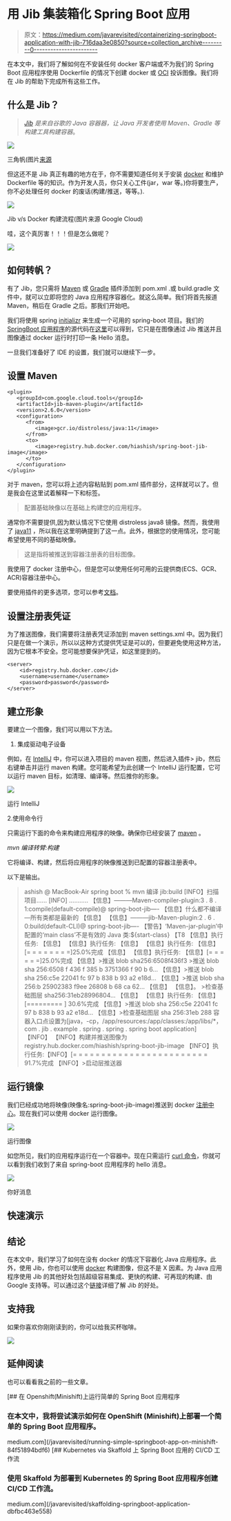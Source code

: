 # 用 Jib 集装箱化 Spring Boot 应用

> 原文：<https://medium.com/javarevisited/containerizing-springboot-application-with-jib-716daa3e0850?source=collection_archive---------0----------------------->

在本文中，我们将了解如何在不安装任何 docker 客户端或不为我们的 Spring Boot 应用程序使用 Dockerfile 的情况下创建 docker 或 [OCI](https://opencontainers.org/) 投诉图像。我们将在 Jib 的帮助下完成所有这些工作。

## 什么是 Jib？

> [*Jib*](https://cloud.google.com/blog/products/gcp/introducing-jib-build-java-docker-images-better) *是来自谷歌的 Java 容器器，让 Java 开发者使用 Maven、Gradle 等构建工具构建容器*。

![](img/6e0f560ae7bd420117c01f2d7e448622.png)

三角帆(图片[来源](https://github.com/GoogleContainerTools/jib)

但这还不是 Jib 真正有趣的地方在于，你不需要知道任何关于安装 [docker](/javarevisited/top-10-free-courses-to-learn-maven-jenkins-and-docker-for-java-developers-51fa7a1e66f6?source=collection_home---4------3-----------------------) 和维护 Dockerfile 等的知识。作为开发人员，你只关心工件(jar，war 等。)你将要生产，你不必处理任何 docker 的废话(构建/推送，等等。).

[![](img/d23f4b3d081c79c9047004711b450143.png)](https://medium.com/javarevisited/top-10-free-courses-to-learn-jenkins-docker-and-kubernetes-for-devops-in-2020-best-of-lot-62a0541ffeb3)

Jib v/s Docker 构建流程(图片来源 Google Cloud)

哇，这个真厉害！！！但是怎么做呢？

![](img/92727ad25703035175bfb722faca5be5.png)

## 如何转帆？

有了 Jib，您只需将 [Maven](/javarevisited/6-best-maven-courses-for-beginners-in-2020-23ea3cba89) 或 [Gradle](/javarevisited/5-best-gradle-courses-and-books-to-learn-in-2021-93f49ce8ff8e) 插件添加到 pom.xml .或 build.gradle 文件中，就可以立即将您的 Java 应用程序容器化。就这么简单。我们将首先报道 Maven，稍后在 Gradle 之后。那我们开始吧。

我们将使用 spring [initializr](https://start.spring.io/) 来生成一个可用的 spring-boot 项目。我们的 [SpringBoot 应用程序](/javarevisited/10-free-spring-boot-tutorials-and-courses-for-java-developers-53dfe084587e?source=collection_home---4------7-----------------------)的源代码在[这里](https://github.com/userac/spring-boot-jib.git)可以得到，它只是在图像通过 Jib 推送并且图像通过 docker 运行时打印一条 Hello 消息。

一旦我们准备好了 IDE 的设置，我们就可以继续下一步。

## **设置 Maven**

```
<plugin>
   <groupId>com.google.cloud.tools</groupId>
   <artifactId>jib-maven-plugin</artifactId>
   <version>2.6.0</version>
   <configuration>
      <from>
         <image>gcr.io/distroless/java:11</image>
      </from>
      <to>
         <image>registry.hub.docker.com/hiashish/spring-boot-jib-image</image>
      </to>
   </configuration>
</plugin>
```

对于 maven，您可以将上述内容粘贴到 pom.xml 插件部分，这样就可以了。但是我会在这里试着解释一下<from>和标签。</from>

> <from>配置基础映像以在基础上构建您的应用程序。</from>

通常你不需要提供<from>,因为默认情况下它使用 distroless java8 镜像。然而，我使用了 [java11](https://javarevisited.blogspot.com/2018/01/top-10-udemy-courses-for-java-and-web-developers.html#axzz6ggCCT42g) ，所以我在这里明确提到了这一点。此外，根据您的使用情况，您可能希望使用不同的基础映像。</from>

> 这是指将被推送到容器注册表的目标图像。

我使用了 docker 注册中心，但是您可以使用任何可用的云提供商(ECS、GCR、ACR)容器注册中心。

要使用插件的更多选项，您可以参考[文档](https://github.com/GoogleContainerTools/jib/tree/master/jib-maven-plugin)。

## **设置注册表凭证**

为了推送图像，我们需要将注册表凭证添加到 maven settings.xml 中。因为我们只是在做一个演示，所以以这种方式提供凭证是可以的，但要避免使用这种方法，因为它根本不安全。您可能想要保护凭证，如这里提到的。

```
<server>
    <id>registry.hub.docker.com</id>
    <username>username</username>
    <password>password</password>
</server>
```

## **建立形象**

要建立一个图像，我们可以用以下方法。

1.  集成驱动电子设备

例如，在 [IntelliJ](https://dev.to/javinpaul/5-best-courses-to-learn-intellij-idea-for-java-developers-5e6n) 中，你可以进入项目的 maven 视图，然后进入插件> jib，然后右键单击并运行 maven 构建。您可能希望为此创建一个 IntelliJ 运行配置，它可以运行 maven 目标，如清理、编译等。然后推你的形象。

[![](img/8ba00db1294498cd1d97513b77d35472.png)](https://medium.com/javarevisited/7-best-courses-to-learn-intellij-idea-for-beginners-and-experienced-java-programmers-2e9aa9bb0c05)

运行 IntelliJ

2.使用命令行

只需运行下面的命令来构建应用程序的映像。确保你已经安装了 [maven](https://javarevisited.blogspot.com/2019/03/top-5-course-to-learn-apache-maven-for.html#axzz6ccm5KWKs) 。

*mvn 编译转臂:构建*

它将编译、构建，然后将应用程序的映像推送到已配置的容器注册表中。

以下是输出。

> ashish @ MacBook-Air spring boot % mvn 编译 jib:build
> [INFO】扫描项目……
> [INFO]
> ………..
> 【信息】———Maven-compiler-plugin:3 . 8 . 1:compile(default-compile)@ spring-boot-jib—-
> 【信息】什么都不编译—所有类都是最新的
> 【信息】
> 【信息】———jib-Maven-plugin:2 . 6 . 0:build(default-CLI)@ spring-boot-jib—-
> 【警告】‘Maven-jar-plugin’中配置的‘main class’不是有效的 Java 类:${start-class} 【T8
> 【信息】执行任务:
> 【信息】
> 【信息】执行任务:
> 【信息】
> 【信息】执行任务:
> 【信息】[= = = = = = = =]25.0%完成
> 【信息】
> 【信息】执行任务:
> 【信息】[= = = = = =]25.0%完成
> 【信息】>推送 blob sha256:6508f436f3 >推送 blob sha 256:6508 f 436 f 385 b 3751366 f 90 b 6…
> 【信息】>推送 blob sha 256:c5e 22041 fc 97 b 838 b 93 a2 e18d…
> 【信息】>推送 blob sha 256:b 25902383 f9ee 26808 b 68 ca 62…
> 【信息】
> 【信息】。 >检查基础图层 sha256:31eb28996804…
> 【信息】
> 【信息】执行任务:
> 【信息】[========= ] 30.6%完成
> 【信息】>推送 blob sha 256:c5e 22041 fc 97 b 838 b 93 a2 e18d…
> 【信息】>检查基础图层 sha 256:31eb 288 容器入口点设置为[java，-cp，/app/resources:/app/classes:/app/libs/*，com . jib . example . spring . spring . spring boot application]
> 【INFO】
> 【INFO】构建并推送图像为 registry.hub.docker.com/hiashish/spring-boot-jib-image
> 【INFO】执行任务:【INFO】[= = = = = = = = = = = = = = = = = = = = = = = = 91.7%完成
> 【INFO】>启动层推送器

## **运行镜像**

我们已经成功地将映像(映像名:spring-boot-jib-image)推送到 docker [注册中心](https://hub.docker.com/r/hiashish/spring-boot-jib-image)。现在我们可以使用 docker 运行图像。

![](img/bb44318a867aa97e0b0d55ebf9bc55c4.png)

运行图像

如您所见，我们的应用程序运行在一个容器中。现在只需运行 [curl 命令](https://javarevisited.blogspot.com/2017/03/10-examples-of-curl-command-in-unix-and-Linux.html)，你就可以看到我们收到了来自 spring-boot 应用程序的 hello 消息。

![](img/48d0662c926876e41db90d030f5be985.png)

你好消息

## 快速演示

## **结论**

在本文中，我们学习了如何在没有 docker 的情况下容器化 Java 应用程序。此外，使用 Jib，你也可以使用 [docker](/javarevisited/top-5-free-courses-to-learn-docker-for-beginners-best-of-lot-b2b1ad2b98ad?source=collection_home---4------2-----------------------) 构建图像，但这不是 X 因素。为 Java 应用程序使用 Jib 的其他好处包括超级容易集成、更快的构建、可再现的构建、由 Google 支持等。可以通过这个[链接](https://www.google.com/amp/s/cloudblog.withgoogle.com/products/gcp/introducing-jib-build-java-docker-images-better/amp/)详细了解 Jib 的好处。

## 支持我

如果你喜欢你刚刚读到的，你可以给我买杯咖啡。

[![](img/20d3c5bcb0f4765a7c77d8cdd8310387.png)](https://www.buymeacoffee.com/meashish)

## **延伸阅读**

也可以看看我之前的一些文章。

[](/javarevisited/running-simple-springboot-app-on-minishift-84f51894bdf6) [## 在 Openshift(Minishift)上运行简单的 Spring Boot 应用程序

### 在本文中，我将尝试演示如何在 OpenShift (Minishift)上部署一个简单的 Spring Boot 应用程序。

medium.com](/javarevisited/running-simple-springboot-app-on-minishift-84f51894bdf6) [](/javarevisited/skaffolding-springboot-application-dbfbc463e558) [## Kubernetes via Skaffold 上 Spring Boot 应用的 CI/CD 工作流

### 使用 Skaffold 为部署到 Kubernetes 的 Spring Boot 应用程序创建 CI/CD 工作流。

medium.com](/javarevisited/skaffolding-springboot-application-dbfbc463e558)